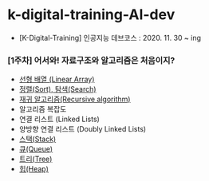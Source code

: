 # k-digital-training-AI-dev
+ [K-Digital-Training] 인공지능 데브코스 : 2020. 11. 30 ~ ing

### [1주차] 어서와! 자료구조와 알고리즘은 처음이지?
+ [선형 배열 (Linear Array)](https://github.com/sujiny-tech/k-digital-training-AI-dev/blob/main/Data%20structure%20%26%20Algorithm/Linear%20Array.md)
+ [정렬(Sort), 탐색(Search)](https://github.com/sujiny-tech/k-digital-training-AI-dev/blob/main/Data%20structure%20%26%20Algorithm/Sort_Search.md)
+ [재귀 알고리즘(Recursive algorithm)](https://github.com/sujiny-tech/k-digital-training-AI-dev/blob/main/Data%20structure%20%26%20Algorithm/Recursive_algorithm.md)
+ 알고리즘 복잡도
+ 연결 리스트 (Linked Lists)
+ 양방향 연결 리스트 (Doubly Linked Lists)
+ [스택(Stack)](https://github.com/sujiny-tech/k-digital-training-AI-dev/blob/main/Data%20structure%20%26%20Algorithm/Stack.md)
+ [큐(Queue)](https://github.com/sujiny-tech/k-digital-training-AI-dev/blob/main/Data%20structure%20%26%20Algorithm/Queues.md)
+ [트리(Tree)](https://github.com/sujiny-tech/k-digital-training-AI-dev/blob/main/Data%20structure%20%26%20Algorithm/Tree.md)
+ [힙(Heap)](https://github.com/sujiny-tech/k-digital-training-AI-dev/blob/main/Data%20structure%20%26%20Algorithm/heap.md)
